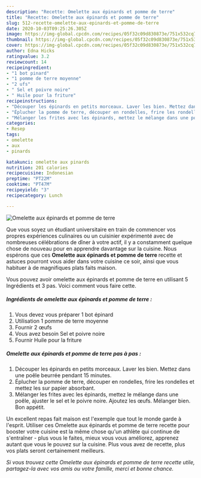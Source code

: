 ```yaml
---
description: "Recette: Omelette aux épinards et pomme de terre"
title: "Recette: Omelette aux épinards et pomme de terre"
slug: 512-recette-omelette-aux-epinards-et-pomme-de-terre
date: 2020-10-03T09:25:26.305Z
image: https://img-global.cpcdn.com/recipes/05f32c09d830873e/751x532cq70/omelette-aux-epinards-et-pomme-de-terre-photo-principale-de-la-recette.jpg
thumbnail: https://img-global.cpcdn.com/recipes/05f32c09d830873e/751x532cq70/omelette-aux-epinards-et-pomme-de-terre-photo-principale-de-la-recette.jpg
cover: https://img-global.cpcdn.com/recipes/05f32c09d830873e/751x532cq70/omelette-aux-epinards-et-pomme-de-terre-photo-principale-de-la-recette.jpg
author: Edna Hicks
ratingvalue: 3.2
reviewcount: 14
recipeingredient:
- "1 bot pinard"
- "1 pomme de terre moyenne"
- "2 ufs"
- " Sel et poivre noire"
- " Huile pour la friture"
recipeinstructions:
- "Découper les épinards en petits morceaux. Laver les bien. Mettez dans une poêle beurrée pendant 15 minutes."
- "Éplucher la pomme de terre, découper en rondelles, frire les rondelles et mettez les sur papier absorbant."
- "Mélanger les frites avec les épinards, mettez le mélange dans une poêle, ajuster le sel et le poivre noire. Ajoutez les œufs. Mélanger bien. Bon appétit."
categories:
- Resep
tags:
- omelette
- aux
- pinards

katakunci: omelette aux pinards 
nutrition: 201 calories
recipecuisine: Indonesian
preptime: "PT22M"
cooktime: "PT47M"
recipeyield: "3"
recipecategory: Lunch

---
```



![Omelette aux épinards et pomme de terre](https://img-global.cpcdn.com/recipes/05f32c09d830873e/751x532cq70/omelette-aux-epinards-et-pomme-de-terre-photo-principale-de-la-recette.jpg)

Que vous soyez un étudiant universitaire en train de commencer vos propres expériences culinaires ou un cuisinier expérimenté avec de nombreuses célébrations de dîner à votre actif, il y a constamment quelque chose de nouveau pour en apprendre davantage sur la cuisine. Nous espérons que ces <strong> Omelette aux épinards et pomme de terre </strong> recette et astuces pourront vous aider dans votre cuisine ce soir, ainsi que vous habituer à de magnifiques plats faits maison.

<!--inarticleads1-->

Vous pouvez avoir omelette aux épinards et pomme de terre en utilisant 5 Ingrédients et 3 pas. Voici comment vous faire cette.

##### Ingrédients de omelette aux épinards et pomme de terre :

1. Vous devez vous préparer 1 bot épinard
1. Utilisation 1 pomme de terre moyenne
1. Fournir 2 œufs
1. Vous avez besoin  Sel et poivre noire
1. Fournir  Huile pour la friture




<!--inarticleads2-->

##### Omelette aux épinards et pomme de terre pas à pas :

1. Découper les épinards en petits morceaux. Laver les bien. Mettez dans une poêle beurrée pendant 15 minutes.
1. Éplucher la pomme de terre, découper en rondelles, frire les rondelles et mettez les sur papier absorbant.
1. Mélanger les frites avec les épinards, mettez le mélange dans une poêle, ajuster le sel et le poivre noire. Ajoutez les œufs. Mélanger bien. Bon appétit.




<!--inarticleads1-->

<p>
Un excellent repas fait maison est l'exemple que tout le monde garde à l'esprit. Utiliser ces Omelette aux épinards et pomme de terre recette pour booster votre cuisine est la même chose qu'un athlète qui continue de s'entraîner - plus vous le faites, mieux vous vous améliorez, apprenez autant que vous le pouvez sur la cuisine. Plus vous avez de recette, plus vos plats seront certainement meilleurs.
</p>

<p>
<i>Si vous trouvez cette Omelette aux épinards et pomme de terre recette utile, partagez-la avec vos amis ou votre famille, merci et bonne chance.</i>
</p>

